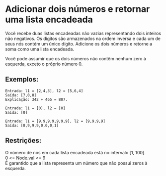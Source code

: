 # Adicionar dois números e retornar uma lista encadeada

Você recebe duas listas encadeadas não vazias representando dois inteiros não negativos. Os dígitos são armazenados na ordem inversa e cada um de seus nós contém um único dígito. Adicione os dois números e retorne a soma como uma lista encadeada.

Você pode assumir que os dois números não contêm nenhum zero à esquerda, exceto o próprio número 0.

## Exemplos:
```
Entrada: l1 = [2,4,3], l2 = [5,6,4]
Saída: [7,0,8]
Explicação: 342 + 465 = 807.
```
```
Entrada: l1 = [0], l2 = [0]
Saída: [0]
```
```
Entrada: l1 = [9,9,9,9,9,9,9], l2 = [9,9,9,9]
Saída: [8,9,9,9,0,0,0,1]
```
## Restrições:

O número de nós em cada lista encadeada está no intervalo [1, 100].  
0 <= Node.val <= 9  
É garantido que a lista representa um número que não possui zeros à esquerda.  
